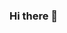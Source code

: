 ### Hi there 👋

<!--
**RobiulMan/RobiulMan** is a ✨ _special_ ✨ repository because its `README.md` (this file) appears on your GitHub profile.

Here are some ideas to get you started:

- 🔭 I’m currently working on ...
- 🌱 I’m currently learning ...
- 👯 I’m looking to collaborate on ...
- 🤔 I’m looking for help with ...
- 💬 Ask me about ...
- 📫 How to reach me: ...
- 😄 Pronouns: ...
- ⚡ Fun fact: ...
-->

<!--
class AboutMe(DetailView):
  name = "Toumi Mustapha Abderrahmane"
  location = "Tiaret, ALgeria"
  education = "Software engineering"
  website = "abderrahmane-mustapha.codes"
  
   #get social media links
  def get_social_contact(self)
    social_media_links = {
      "twitter": "twitter.com/Abderrahmaneend"
      "dev community" : "dev.to/abderrahmanemustapha"      
    }    
    return social_media_links 
  
  #get all my favourite  programming languages
  def get_fav_lang(self):
      languages = ['python 🐍 ', 'javascript😺 ', 'java ☕']
      return languages
      
  #get all my favourite frameworks
  def get_fav_frameworks(self):
    frameworks = ['django 🔫 ', 'react 🎯', 'bootstrap✨ ', 'django-rest-framework🧬 ']
    return frameworks
   
  #get the databases that i can use
  def get_databases(self)
   data_bases = ['postgres🐘 ', 'mysql 👍', 'mongodb 🍃']
   return data_bases
   
   -->
    
